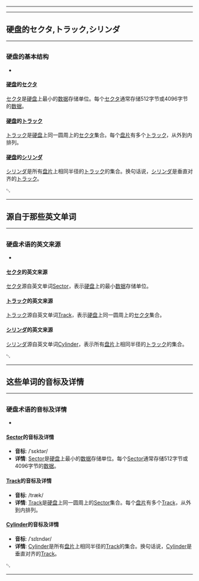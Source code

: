 # 
___
___
## 硬盘的セクタ,トラック,シリンダ
___
## 
### 硬盘的基本结构
- 

#### [硬盘](https://zh.wikipedia.org/wiki/硬盘)的[セクタ](https://zh.wikipedia.org/wiki/セクタ)
[セクタ](https://zh.wikipedia.org/wiki/セクタ)是[硬盘](https://zh.wikipedia.org/wiki/硬盘)上最小的[数据](https://zh.wikipedia.org/wiki/数据)存储单位。每个[セクタ](https://zh.wikipedia.org/wiki/セクタ)通常存储512字节或4096字节的[数据](https://zh.wikipedia.org/wiki/数据)。

#### [硬盘](https://zh.wikipedia.org/wiki/硬盘)的[トラック](https://zh.wikipedia.org/wiki/トラック)
[トラック](https://zh.wikipedia.org/wiki/トラック)是[硬盘](https://zh.wikipedia.org/wiki/硬盘)上同一圆周上的[セクタ](https://zh.wikipedia.org/wiki/セクタ)集合。每个[盘片](https://zh.wikipedia.org/wiki/盘片)有多个[トラック](https://zh.wikipedia.org/wiki/トラック)，从外到内排列。

#### [硬盘](https://zh.wikipedia.org/wiki/硬盘)的[シリンダ](https://zh.wikipedia.org/wiki/シリンダ)
[シリンダ](https://zh.wikipedia.org/wiki/シリンダ)是所有[盘片](https://zh.wikipedia.org/wiki/盘片)上相同半径的[トラック](https://zh.wikipedia.org/wiki/トラック)的集合。换句话说，[シリンダ](https://zh.wikipedia.org/wiki/シリンダ)是垂直对齐的[トラック](https://zh.wikipedia.org/wiki/トラック)。

␃
___
## 源自于那些英文单词
___
## 
### 硬盘术语的英文来源
- 

#### [セクタ](https://zh.wikipedia.org/wiki/セクタ)的英文来源
[セクタ](https://zh.wikipedia.org/wiki/セクタ)源自英文单词[Sector](https://zh.wikipedia.org/wiki/Sector)，表示[硬盘](https://zh.wikipedia.org/wiki/硬盘)上的最小[数据](https://zh.wikipedia.org/wiki/数据)存储单位。

#### [トラック](https://zh.wikipedia.org/wiki/トラック)的英文来源
[トラック](https://zh.wikipedia.org/wiki/トラック)源自英文单词[Track](https://zh.wikipedia.org/wiki/Track)，表示[硬盘](https://zh.wikipedia.org/wiki/硬盘)上同一圆周上的[セクタ](https://zh.wikipedia.org/wiki/セクタ)集合。

#### [シリンダ](https://zh.wikipedia.org/wiki/シリンダ)的英文来源
[シリンダ](https://zh.wikipedia.org/wiki/シリンダ)源自英文单词[Cylinder](https://zh.wikipedia.org/wiki/Cylinder)，表示所有[盘片](https://zh.wikipedia.org/wiki/盘片)上相同半径的[トラック](https://zh.wikipedia.org/wiki/トラック)的集合。

␃
___
## 这些单词的音标及详情
___
## 
### 硬盘术语的音标及详情
- 

#### [Sector](https://zh.wikipedia.org/wiki/Sector)的音标及详情
- **音标**: /ˈsɛktər/
- **详情**: [Sector](https://zh.wikipedia.org/wiki/Sector)是[硬盘](https://zh.wikipedia.org/wiki/硬盘)上最小的[数据](https://zh.wikipedia.org/wiki/数据)存储单位。每个[Sector](https://zh.wikipedia.org/wiki/Sector)通常存储512字节或4096字节的[数据](https://zh.wikipedia.org/wiki/数据)。

#### [Track](https://zh.wikipedia.org/wiki/Track)的音标及详情
- **音标**: /træk/
- **详情**: [Track](https://zh.wikipedia.org/wiki/Track)是[硬盘](https://zh.wikipedia.org/wiki/硬盘)上同一圆周上的[Sector](https://zh.wikipedia.org/wiki/Sector)集合。每个[盘片](https://zh.wikipedia.org/wiki/盘片)有多个[Track](https://zh.wikipedia.org/wiki/Track)，从外到内排列。

#### [Cylinder](https://zh.wikipedia.org/wiki/Cylinder)的音标及详情
- **音标**: /ˈsɪlɪndər/
- **详情**: [Cylinder](https://zh.wikipedia.org/wiki/Cylinder)是所有[盘片](https://zh.wikipedia.org/wiki/盘片)上相同半径的[Track](https://zh.wikipedia.org/wiki/Track)的集合。换句话说，[Cylinder](https://zh.wikipedia.org/wiki/Cylinder)是垂直对齐的[Track](https://zh.wikipedia.org/wiki/Track)。

␃
___
